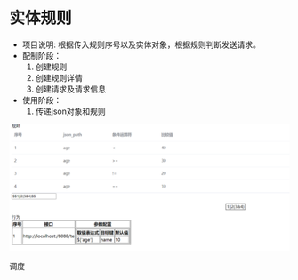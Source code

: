 # 实体规则

- 项目说明: 根据传入规则序号以及实体对象，根据规则判断发送请求。
- 配制阶段：
    1. 创建规则
    2. 创建规则详情
    3. 创建请求及请求信息
- 使用阶段：
    1. 传递json对象和规则

![image-20210722104152393](images/image-20210722104152393.png)

调度